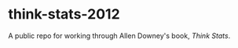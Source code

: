think-stats-2012
================

A public repo for working through Allen Downey's book, *Think Stats*.